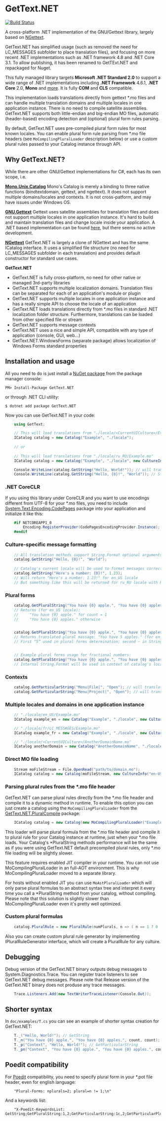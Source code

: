 GetText.NET 
========

[![Build Status](https://dev.azure.com/perpetualKid/GetText.NET/_apis/build/status/perpetualKid.GetText.NET?branchName=master)](https://dev.azure.com/perpetualKid/GetText.NET/_build/latest?definitionId=5&branchName=master)

A cross-platform .NET implementation of the GNU/Gettext library, largely based on [NGettext](https://github.com/VitaliiTsilnyk/NGettext). 

GetText.NET has simplified usage (such as removed the need for LC_MESSAGES subfolder to place translation files), and focusing on more recent .NET implementations such as .NET framework 4.8 and .NET Core 3.1. To allow publishing, it has been renamed to GetTExt.NET and repackaged for Nuget.

This fully managed library targets **Microsoft .NET Standard 2.0** to support a wide range of .NET implementations including **.NET Framework** 4.6.1, **.NET Core** 2.0, **Mono** and [more](https://github.com/dotnet/standard/blob/master/docs/versions/netstandard2.0.md).
It is fully **COM** and **CLS** compatible.

This implementation loads translations directly from gettext *.mo files and can handle multiple translation domains and multiple locales in one application instance. There is no need to compile satellite assemblies. GetText.NET supports both little-endian and big-endian MO files, automatic (header-based) encoding detection and (optional) plural form rules parsing.

By default, GetText.NET uses pre-compiled plural form rules for most known locales.
You can enable plural form rule parsing from *.mo file headers (see `MoCompilingPluralLoader` description below) 
or use a custom plural rules passed to your Catalog instance through API.



Why GetText.NET?
---------------

While there are other GNU/Gettext implementations for C#, each has its own scope, i.e.

[**Mono.Unix.Catalog**](http://docs.go-mono.com/?link=T%3aMono.Unix.Catalog)
Mono's Catalog is merely a binding to three native functions (bindtextdomain, gettext, and ngettext). It does not support multiple domains/locales and contexts. It is not cross-patform, and may have issues under Windows OS.

[**GNU.Gettext**](https://www.gnu.org/software/gettext/manual/html_node/C_0023.html)
Gettext uses satellite assemblies for translation files and does not support multiple locales in one application instance.
It's hard to build and maintain translation files and change locale inside your application. A .NET based implementation can be found [here](https://github.com/arbinada-com/gettext-dotnet), but there seems no active development.

[**NGettext**](https://github.com/VitaliiTsilnyk/NGettext)
GetText.NET is largely a clone of NGettext and has the same ICatalog interface. It uses a simplified file structure (no need for LC_MESSAGES subfolder in each translation) and provides default constructor for standard use cases.

**GetText.NET**
* GetText.NET is fully cross-platform, no need for other native or managed 3rd-party libraries
* GetText.NET supports multiple localization domains. Translation files can be separated for each of an application's module or plugin
* GetText.NET supports multiple locales in one application instance and has a really simple API to choose the locale of an application
* GetText.NET loads translations directly from *.mo files in standard .NET localization folder structure. Furthermore, translations can be loaded from other specified file or stream
* GetText.NET supports message contexts
* GetText.NET uses a nice and simple API, compatible with any type of application (console, GUI, web...)
* GetText.NET.WindowsForms (separate package) allows localization of Windows Forms standard properties


Installation and usage
----------------------

All you need to do is just install a [NuGet package](https://www.nuget.org/packages/GetText.NET/)
from the package manager console:
```
PM> Install-Package GetText.NET
```
or through .NET CLI utility:
```
$ dotnet add package GetText.NET
```

Now you can use GetText.NET in your code:
```csharp
	using GetText;
```
```csharp
	// This will load translations from "./locale/<CurrentUICulture>/Example.mo"
	ICatalog catalog = new Catalog("Example", "./locale");
	
	// or
	
	// This will load translations from "./locale/ru_RU/Example.mo"
	ICatalog catalog = new Catalog("Example", "./locale", new CultureInfo("ru-RU"));
```
```csharp
	Console.WriteLine(catalog.GetString("Hello, World!")); // will translate "Hello, World!" using loaded translations
	Console.WriteLine(catalog.GetString("Hello, {0}!", "World")); // String.Format support
```

### .NET CoreCLR

If you using this library under CoreCLR and you want to use encodings different from UTF-8 for your *.mo files, you need to include [System.Text.Encoding.CodePages](https://www.nuget.org/packages/System.Text.Encoding.CodePages/) package into your application and initialize it like this:
```csharp
	#if NETCOREAPP1_0
		Encoding.RegisterProvider(CodePagesEncodingProvider.Instance);
	#endif
```

### Culture-specific message formatting

```csharp
	// All translation methods support String.Format optional arguments
	catalog.GetString("Hello, {0}!", "World");
	
	// Catalog's current locale will be used to format messages correctly
	catalog.GetString("Here's a number: {0}!", 1.23);
	// Will return "Here's a number: 1.23!" for en_US locale
	// But something like this will be returned for ru_RU locale with Russian translation: "А вот и номер: 1,23!"
```

### Plural forms

```csharp
	catalog.GetPluralString("You have {0} apple.", "You have {0} apples.", count);
	// Returns (for en_US locale):
	//     "You have {0} apple." for count = 1
	//     "You have {0} apples." otherwise


	catalog.GetPluralString("You have {0} apple.", "You have {0} apples.", 5, 5);
	// Returns translated plural massage: "You have 5 apples." (for en_US locale)
	// First “5” used in plural forms determination; second — in String.Format method


	// Example plural forms usage for fractional numbers:
	catalog.GetPluralString("You have {0} apple.", "You have {0} apples.", (long)1.23, 1.23);
	// Internal String.Format will be used in context of catalog's locale and formats objects respectively
```

### Contexts

```csharp
	catalog.GetParticularString("Menu|File|", "Open"); // will translate message "Open" using context "Menu|File|"
	catalog.GetParticularString("Menu|Project|", "Open"); // will translate message "Open" using context "Menu|Project|"
```


### Multiple locales and domains in one application instance

```csharp
	// "./locale/en_US/Example.mo"
	ICatalog example_en = new Catalog("Example", "./locale", new CultureInfo("en-US"));

	// "./locale/fr/LC_MESSAGES/Example.mo"
	ICatalog example_fr = new Catalog("Example", "./locale", new CultureInfo("fr"));

	// "./locale/<CurrentUICulture>/AnotherDomainName.mo"
	ICatalog anotherDomain = new Catalog("AnotherDomainName", "./locale");
```

### Direct MO file loading

```csharp
	Stream moFileStream = File.OpenRead("path/to/domain.mo");
	ICatalog catalog = new Catalog(moFileStream, new CultureInfo("en-US"));
```

### Parsing plural rules from the *.mo file header

GetText.NET can parse plural rules directly from the *.mo file header and compile it to a dynamic method in runtime.
To enable this option you can just create a catalog using the `MoCompilingPluralLoader` from the [GetText.NET.PluralCompile](https://www.nuget.org/packages/GetText.NET.PluralCompile) package:
```csharp
	ICatalog catalog = new Catalog(new MoCompilingPluralLoader("Example", "./locale"));
```
This loader will parse plural formula from the *.mo file header and compile it to plural rule for 
your Catalog instance at runtime, just when your *.mo file loads.
Your Catalog's *PluralString methods performance will be the same as if you were using GetText.NET default precompiled plural rules, 
only *.mo file loading will be slightly slower.

This feature requires enabled JIT compiler in your runtime. You can not use MoCompilingPluralLoader in an full-AOT environment.
This is why MoCompilingPluralLoader moved to a separate library.

For hosts without enabled JIT you can use `MoAstPluralLoader` which will only parse plural formulas to an abstract syntax tree
and interpret it every time you call a *PluralString method from your catalog, without compiling.
Please note that this solution is slightly slower than MoCompilingPluralLoader even it's pretty well optimized.

### Custom plural formulas

```csharp
	catalog.PluralRule = new PluralRule(numPlurals, n => ( n == 1 ? 0 : 1 ));
```
Also you can create custom plural rule generator by implementing IPluralRuleGenerator interface, which will create
a PluralRule for any culture.

Debugging
---------

Debug version of the GetText.NET binary outputs debug messages to System.Diagnostics.Trace.
You can register trace listeners to see GetText.NET debug messages.
Please note that Release version of the GetText.NET binary does not produse any trace messages.

```csharp
	Trace.Listeners.Add(new TextWriterTraceListener(Console.Out));
```



Shorter syntax
--------------

In `doc/examples/T.cs` you can see an example of shorter syntax creation for GetText.NET:
```csharp
	T._("Hello, World!"); // GetString
	T._n("You have {0} apple.", "You have {0} apples.", count, count); // GetPluralString
	T._p("Context", "Hello, World!"); // GetParticularString
	T._pn("Context", "You have {0} apple.", "You have {0} apples.", count, count); // GetParticularPluralString
```



Poedit compatibility
--------------------

For [Poedit](http://www.poedit.net/) compatibility, you need to specify plural form in your *.pot file header, even for english language:
```
	"Plural-Forms: nplurals=2; plural=n != 1;\n"
```

And a keywords list:
```
	"X-Poedit-KeywordsList: GetString;GetPluralString:1,2;GetParticularString:1c,2;GetParticularPluralString:1c,2,3;_;_n:1,2;_p:1c,2;_pn:1c,2,3\n"
```


